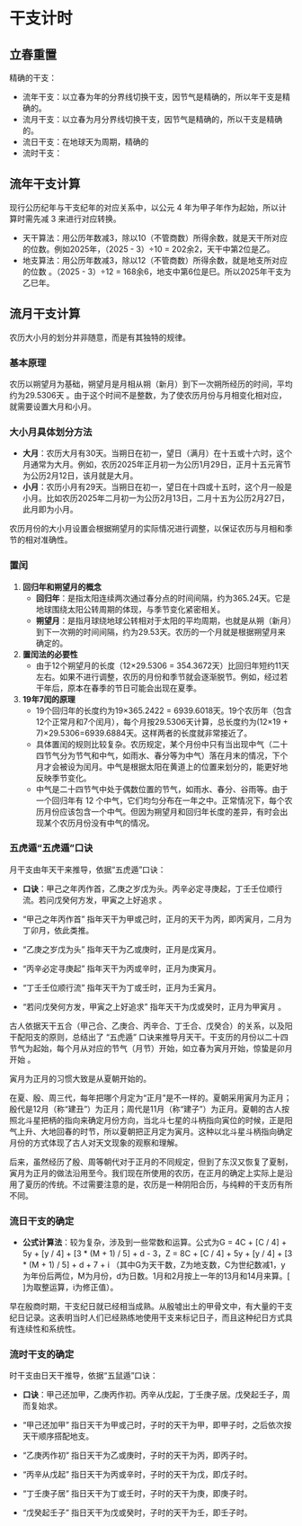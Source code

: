 # 干支计时

## 立春重置

精确的干支：

- 流年干支：以立春为年的分界线切换干支，因节气是精确的，所以年干支是精确的。
- 流月干支：以立春为月分界线切换干支，因节气是精确的，所以干支是精确的。
- 流日干支：在地球天为周期，精确的
- 流时干支：

## 流年干支计算

现行公历纪年与干支纪年的对应关系中，以公元 4 年为甲子年作为起始，所以计算时需先减 3 来进行对应转换。

- 天干算法：用公历年数减3，除以10（不管商数）所得余数，就是天干所对应的位数。例如2025年，（2025 - 3）÷10 = 202余2，天干中第2位是乙。
- 地支算法：用公历年数减3，除以12（不管商数）所得余数，就是地支所对应的位数 。（2025 - 3）÷12 = 168余6，地支中第6位是巳。所以2025年干支为乙巳年。



## 流月干支计算

农历大小月的划分并非随意，而是有其独特的规律。

### 基本原理

农历以朔望月为基础，朔望月是月相从朔（新月）到下一次朔所经历的时间，平均约为29.5306天 。由于这个时间不是整数，为了使农历月份与月相变化相对应，就需要设置大月和小月。

### 大小月具体划分方法

- **大月**：农历大月有30天。当朔日在初一，望日（满月）在十五或十六时，这个月通常为大月。例如，农历2025年正月初一为公历1月29日，正月十五元宵节为公历2月12日，该月就是大月。
- **小月**：农历小月有29天。当朔日在初一，望日在十四或十五时，这个月一般是小月。比如农历2025年二月初一为公历2月13日，二月十五为公历2月27日，此月即为小月。

农历月份的大小月设置会根据朔望月的实际情况进行调整，以保证农历与月相和季节的相对准确性。 

### 置闰

1. **回归年和朔望月的概念**
   - **回归年**：是指太阳连续两次通过春分点的时间间隔，约为365.24天。它是地球围绕太阳公转周期的体现，与季节变化紧密相关。
   - **朔望月**：是指月球绕地球公转相对于太阳的平均周期，也就是从朔（新月）到下一次朔的时间间隔，约为29.53天。农历的一个月就是根据朔望月来确定的。
2. **置闰法的必要性**
   - 由于12个朔望月的长度（12×29.5306 = 354.3672天）比回归年短约11天左右。如果不进行调整，农历的月份和季节就会逐渐脱节。例如，经过若干年后，原本在春季的节日可能会出现在夏季。
3. **19年7闰的原理**
   - 19个回归年的长度约为19×365.2422 = 6939.6018天。19个农历年（包含12个正常月和7个闰月），每个月按29.5306天计算，总长度约为(12×19 + 7)×29.5306=6939.6884天。这样两者的长度就非常接近了。
   - 具体置闰的规则比较复杂。农历规定，某个月份中只有当出现中气（二十四节气分为节气和中气，如雨水、春分等为中气）落在月末的情况，下个月才会被设为闰月。中气是根据太阳在黄道上的位置来划分的，能更好地反映季节变化。
   - 中气是二十四节气中处于偶数位置的节气，如雨水、春分、谷雨等。由于一个回归年有 12 个中气，它们均匀分布在一年之中。正常情况下，每个农历月份应该包含一个中气。但因为朔望月和回归年长度的差异，有时会出现某个农历月份没有中气的情况。

### 五虎遁“五虎遁”口诀

月干支由年天干来推导，依据“五虎遁”口诀：

- **口诀**：甲己之年丙作首，乙庚之岁戊为头。丙辛必定寻庚起，丁壬壬位顺行流。若问戊癸何方发，甲寅之上好追求 。

- “甲己之年丙作首” 指年天干为甲或己时，正月的天干为丙，即丙寅月，二月为丁卯月，依此类推。
- “乙庚之岁戊为头” 指年天干为乙或庚时，正月是戊寅月。
- “丙辛必定寻庚起” 指年天干为丙或辛时，正月为庚寅月。
- “丁壬壬位顺行流” 指年天干为丁或壬时，正月为壬寅月。
- “若问戊癸何方发，甲寅之上好追求” 指年天干为戊或癸时，正月为甲寅月 。

古人依据天干五合（甲己合、乙庚合、丙辛合、丁壬合、戊癸合）的关系，以及阳干配阳支的原则，总结出了 “五虎遁” 口诀来推导月天干。干支历的月份以二十四节气为起始，每个月从对应的节气（月节）开始，如立春为寅月开始，惊蛰是卯月开始 。

寅月为正月的习惯大致是从夏朝开始的。

在夏、殷、周三代，每年把哪个月定为“正月”是不一样的。夏朝采用寅月为正月；殷代是12月（称“建丑”）为正月；周代是11月（称“建子”）为正月。夏朝的古人按照北斗星把柄的指向来确定月份方向，当北斗七星的斗柄指向寅位的时候，正是阳气上升、大地回春的时节，所以夏朝把正月定为寅月。这种以北斗星斗柄指向确定月份的方式体现了古人对天文现象的观察和理解。

后来，虽然经历了殷、周等朝代对于正月的不同规定，但到了东汉又恢复了夏制，寅月为正月的做法沿用至今。我们现在所使用的农历，在正月的确定上实际上是沿用了夏历的传统。不过需要注意的是，农历是一种阴阳合历，与纯粹的干支历有所不同。

### 流日干支的确定

- **公式计算法**：较为复杂，涉及到一些常数和运算。公式为G = 4C + [C / 4] + 5y + [y / 4] + [3 * (M + 1) / 5] + d - 3，Z = 8C + [C / 4] + 5y + [y / 4] + [3 * (M + 1) / 5] + d + 7 + i （其中G为天干数，Z为地支数，C为世纪数减1，y为年份后两位，M为月份，d为日数。1月和2月按上一年的13月和14月来算。[ ]为取整运算，i为修正值）。

早在殷商时期，干支纪日就已经相当成熟。从殷墟出土的甲骨文中，有大量的干支纪日记录。这表明当时人们已经熟练地使用干支来标记日子，而且这种纪日方式具有连续性和系统性。
 
### 流时干支的确定

时干支由日天干推导，依据“五鼠遁”口诀：

- **口诀**：甲己还加甲，乙庚丙作初。丙辛从戊起，丁壬庚子居。戊癸起壬子，周而复始求。

- “甲己还加甲” 指日天干为甲或己时，子时的天干为甲，即甲子时，之后依次按天干顺序搭配地支。
- “乙庚丙作初” 指日天干为乙或庚时，子时的天干为丙，即丙子时。
- “丙辛从戊起” 指日天干为丙或辛时，子时的天干为戊，即戊子时。
- “丁壬庚子居” 指日天干为丁或壬时，子时的天干为庚，即庚子时。
- “戊癸起壬子” 指日天干为戊或癸时，子时的天干为壬，即壬子时。 
